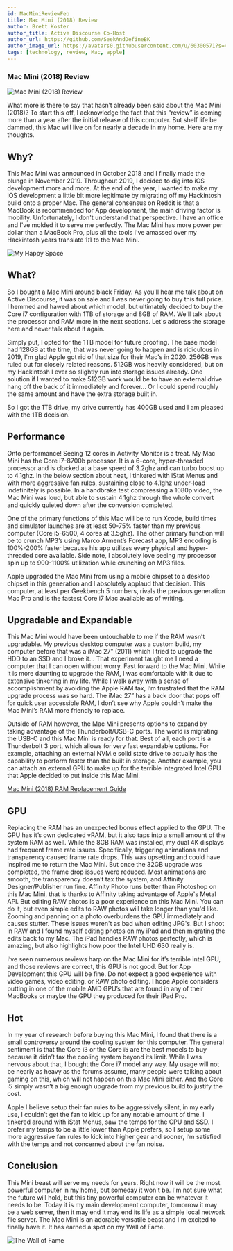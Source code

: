 ```yaml
---
id: MacMiniReviewFeb
title: Mac Mini (2018) Review
author: Brett Koster
author_title: Active Discourse Co-Host
author_url: https://github.com/SeekAndDefineBK
author_image_url: https://avatars0.githubusercontent.com/u/60300571?s=460&v=4
tags: [technology, review, Mac, apple]
---
```


### Mac Mini (2018) Review

![Mac Mini (2018) Review](/blog/assets/2020-04-04-MacMini2018Review/Headline.jpg)

What more is there to say that hasn’t already been said about the Mac Mini (2018)? To start this off, I acknowledge the fact that this “review” is coming more than a year after the initial release of this computer. But shelf life be dammed, this Mac will live on for nearly a decade in my home. Here are my thoughts.

<!--truncate-->

## Why?
This Mac Mini was announced in October 2018 and I finally made the plunge in November 2019. Throughout 2019, I decided to dig into iOS development more and more. At the end of the year, I wanted to make my iOS development a little bit more legitimate by migrating off my Hackintosh build onto a proper Mac. The general consensus on Reddit is that a MacBook is recommended for App development, the main driving factor is mobility. Unfortunately, I don't understand that perspective. I have an office and I've molded it to serve me perfectly. The Mac Mini has more power per dollar than a MacBook Pro, plus all the tools I've amassed over my Hackintosh years translate 1:1 to the Mac Mini.

![My Happy Space](/blog/assets/2020-04-04-MacMini2018Review/DeskView.jpg)

## What?
So I bought a Mac Mini around black Friday. As you'll hear me talk about on Active Discourse, it was on sale and I was never going to buy this full price. I hemmed and hawed about which model, but ultimately decided to buy the Core i7 configuration with 1TB of storage and 8GB of RAM. We'll talk about the processor and RAM more in the next sections. Let's address the storage here and never talk about it again.

Simply put, I opted for the 1TB model for future proofing. The base model had 128GB at the time, that was never going to happen and is ridiculous in 2019, I'm glad Apple got rid of that size for their Mac's in 2020. 256GB was ruled out for closely related reasons. 512GB was heavily considered, but on my Hackintosh I ever so slightly run into storage issues already. One solution if I wanted to make 512GB work would be to have an external drive hang off the back of it immediately and forever... Or I could spend roughly the same amount and have the extra storage built in.

So I got the 1TB drive, my drive currently has 400GB used and I am pleased with the 1TB decision.


## Performance
Onto performance! Seeing 12 cores in Activity Monitor is a treat.  My Mac Mini has the Core i7-8700b processor. It is a 6-core, hyper-threaded processor and is clocked at a base speed of 3.2ghz and can turbo boost up to 4.1ghz. In the below section about heat, I tinkered with iStat Menus and with more aggressive fan rules, sustaining close to 4.1ghz under-load indefinitely is possible. In a handbrake test compressing a 1080p video, the Mac Mini was loud, but able to sustain 4.1ghz through the whole convert and quickly quieted down after the conversion completed.

One of the primary functions of this Mac will be to run Xcode, build times and simulator launches are at least 50-75% faster than my previous computer (Core i5-6500, 4 cores at 3.5ghz). The other primary function will be to crunch MP3’s using Marco Arment’s Forecast app, MP3 encoding is 100%-200% faster because his app utilizes every physical and hyper-threaded core available. Side note, I absolutely love seeing my processor spin up to 900-1100% utilization while crunching on MP3 files.

Apple upgraded the Mac Mini from using a mobile chipset to a desktop chipset in this generation and I absolutely applaud that decision. This computer, at least per Geekbench 5 numbers, rivals the previous generation Mac Pro and is the fastest Core i7 Mac available as of writing.


## Upgradable and Expandable
This Mac Mini would have been untouchable to me if the RAM wasn’t upgradable. My previous desktop computer was a custom build, my computer before that was a iMac 27” (2011) which I tried to upgrade the HDD to an SSD and I broke it... That experiment taught me I need a computer that I can open without worry. Fast forward to the Mac Mini. While it is more daunting to upgrade the RAM, I was comfortable with it due to extensive tinkering in my life. While I walk away with a sense of accomplishment by avoiding the Apple RAM tax, I’m frustrated that the RAM upgrade process was so hard. The iMac 27” has a back door that pops off for quick user accessible RAM, I don’t see why Apple couldn’t make the Mac Mini’s RAM more friendly to replace.

Outside of RAM however, the Mac Mini presents options to expand by taking advantage of the Thunderbolt/USB-C ports. The world is migrating the USB-C and this Mac Mini is ready for that. Best of all, each port is a Thunderbolt 3 port, which allows for very fast expandable options. For example, attaching an external NVM.e solid state drive to actually has the capability to perform faster than the built in storage. Another example, you can attach an external GPU to make up for the terrible integrated Intel GPU that Apple decided to put inside this Mac Mini.

[Mac Mini (2018) RAM Replacement Guide](https://www.youtube.com/watch?v=HAvA_JzKrLU&t=3s "Mac Mini (2018) RAM Replacement Guide")

## GPU
Replacing the RAM has an unexpected bonus effect applied to the GPU. The GPU has it’s own dedicated vRAM, but it also taps into a small amount of the system RAM as well. While the 8GB RAM was installed, my dual 4K displays had frequent frame rate issues. Specifically, triggering animations and transparency caused frame rate drops. This was upsetting and could have inspired me to return the Mac Mini. But once the 32GB upgrade was completed, the frame drop issues were reduced. Most animations are smooth, the transparency doesn’t tax the system, and Affinity Designer/Publisher run fine. Affinity Photo runs better than Photoshop on this Mac Mini, that is thanks to Affinity taking advantage of Apple's Metal API. But editing RAW photos is a poor experience on this Mac Mini. You can do it, but even simple edits to RAW photos will take longer than you'd like. Zooming and panning on a photo overburdens the GPU immediately and causes stutter. These issues weren't as bad when editing JPG's. But I shoot in RAW and I found myself editing photos on my iPad and then migrating the edits back to my Mac. The iPad handles RAW photos perfectly, which is amazing, but also highlights how poor the Intel UHD 630 really is.

I’ve seen numerous reviews harp on the Mac Mini for it’s terrible intel GPU, and those reviews are correct, this GPU is not good. But for App Development this GPU will be fine. Do not expect a good experience with video games, video editing, or RAW photo editing. I hope Apple considers putting in one of the mobile AMD GPU’s that are found in any of their MacBooks or maybe the GPU they produced for their iPad Pro.

## Hot
In my year of research before buying this Mac Mini, I found that there is a small controversy around the cooling system for this computer. The general sentiment is that the Core i3 or the Core i5 are the best models to buy because it didn’t tax the cooling system beyond its limit. While I was nervous about that, I bought the Core i7 model any way. My usage will not be nearly as heavy as the forums assume, many people were talking about gaming on this, which will not happen on this Mac Mini either. And the Core i5 simply wasn’t a big enough upgrade from my previous build to justify the cost.

Apple I believe setup their fan rules to be aggressively silent, in my early use, I couldn’t get the fan to kick up for any notable amount of time. I tinkered around with iStat Menus, saw the temps for the CPU and SSD. I prefer my temps to be a little lower than Apple prefers, so I setup some more aggressive fan rules to kick into higher gear and sooner, I’m satisfied with the temps and not concerned about the fan noise.

## Conclusion

This Mini beast will serve my needs for years. Right now it will be the most powerful computer in my home, but someday it won't be. I'm not sure what the future will hold, but this tiny powerful computer can be whatever it needs to be. Today it is my main development computer, tomorrow it may be a web server, then it may end it may end its life as a simple local network file server. The Mac Mini is an adorable versatile beast and I'm excited to finally have it. It has earned a spot on my Wall of Fame.

![The Wall of Fame](/blog/assets/2020-04-04-MacMini2018Review/Conclusion.jpg)

